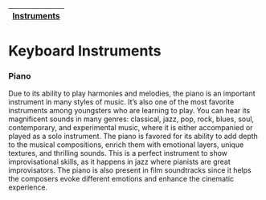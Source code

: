 | [Instruments](instruments.md) |
|------|

# Keyboard Instruments

### Piano
Due to its ability to play harmonies and melodies, the piano is an important instrument in many styles of music. It’s also one of the most favorite instruments among youngsters who are learning to play. You can hear its magnificent sounds in many genres: classical, jazz, pop, rock, blues, soul, contemporary, and experimental music, where it is either accompanied or played as a solo instrument. The piano is favored for its ability to add depth to the musical compositions, enrich them with emotional layers, unique textures, and thrilling sounds. This is a perfect instrument to show improvisational skills, as it happens in jazz where pianists are great improvisators. The piano is also present in film soundtracks since it helps the composers evoke different emotions and enhance the cinematic experience.
